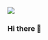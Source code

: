 ![](https://komarev.com/ghpvc/?username=250304s&color=green)
<!-- [![Top Langs](https://github-readme-stats.vercel.app/api/top-langs/?username=250304s&count_private=true)](https://github.com/anuraghazra/github-readme-stats) -->
<!-- [![Readme Card](https://github-readme-stats.vercel.app/api/pin/?username=250304s&repo=github-readme-stats)](https://github.com/anuraghazra/github-readme-stats) -->
### Hi there 👋
<!-- [![Top Langs](https://github-readme-stats.vercel.app/api/top-langs/?username=Ktomoya912
)](https://github.com/anuraghazra/github-readme-stats) -->

<!--
**250304s/250304s** is a ✨ _special_ ✨ repository because its `README.md` (this file) appears on your GitHub profile.

Here are some ideas to get you started:

- 🔭 I’m currently working on ...
- 🌱 I’m currently learning ...
- 👯 I’m looking to collaborate on ...
- 🤔 I’m looking for help with ...
- 💬 Ask me about ...
- 📫 How to reach me: ...
- 😄 Pronouns: ...
- ⚡ Fun fact: ...
-->
